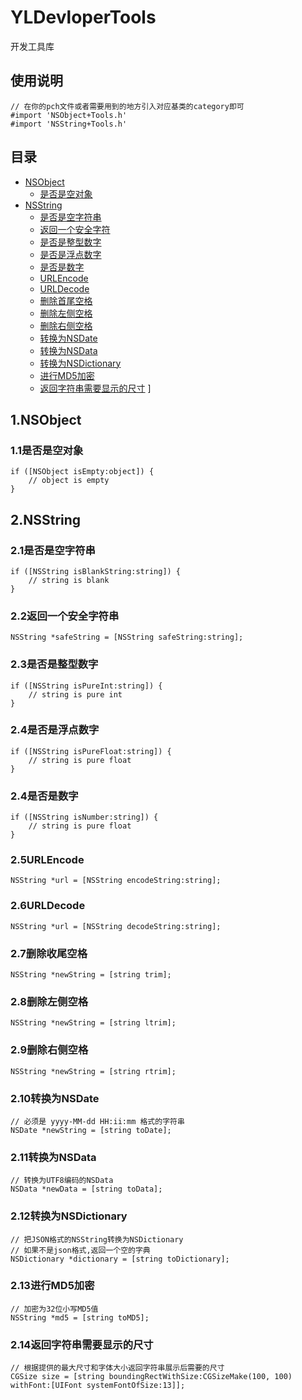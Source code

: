 YLDevloperTools
===
开发工具库
## 使用说明
```objc
// 在你的pch文件或者需要用到的地方引入对应基类的category即可
#import 'NSObject+Tools.h'
#import 'NSString+Tools.h'
```
## 目录
* [NSObject](#1nsobject)
	* [是否是空对象](#11是否是空对象)
* [NSString](#2nsstring)
	* [是否是空字符串](#21是否是空字符串)
	* [返回一个安全字符](#22返回一个安全字符)
	* [是否是整型数字](#23是否是整型数字)
	* [是否是浮点数字](#24是否是浮点数字)
	* [是否是数字](#25是否是数字)
	* [URLEncode](#26urlencode)
	* [URLDecode](#27urldecode)
	* [删除首尾空格](#28删除首尾空格)
	* [删除左侧空格](#29删除左侧空格)
	* [删除右侧空格](#210删除右侧空格)
	* [转换为NSDate](#211转换为nsdate)
	* [转换为NSData](#212转换为nsdata)
	* [转换为NSDictionary](#213转换为nsdictionary)
	* [进行MD5加密](#214进行md5加密)
	* [返回字符串需要显示的尺寸](#215返回字符串需要显示的尺寸)
]

## 1.NSObject
### 1.1是否是空对象
```objc
if ([NSObject isEmpty:object]) {
	// object is empty
}
```
## 2.NSString
### 2.1是否是空字符串
```objc
if ([NSString isBlankString:string]) {
	// string is blank
}
```
### 2.2返回一个安全字符串
```objc
NSString *safeString = [NSString safeString:string];
```
### 2.3是否是整型数字
```objc
if ([NSString isPureInt:string]) {
	// string is pure int
}
```
### 2.4是否是浮点数字
```objc
if ([NSString isPureFloat:string]) {
	// string is pure float
}
```
### 2.4是否是数字
```objc
if ([NSString isNumber:string]) {
	// string is pure float
}
```
### 2.5URLEncode
```objc
NSString *url = [NSString encodeString:string];
```
### 2.6URLDecode
```objc
NSString *url = [NSString decodeString:string];
```
### 2.7删除收尾空格
```objc
NSString *newString = [string trim];
```
### 2.8删除左侧空格
```objc
NSString *newString = [string ltrim];
```
### 2.9删除右侧空格
```objc
NSString *newString = [string rtrim];
```
### 2.10转换为NSDate
```objc
// 必须是 yyyy-MM-dd HH:ii:mm 格式的字符串
NSDate *newString = [string toDate];
```
### 2.11转换为NSData
```objc
// 转换为UTF8编码的NSData
NSData *newData = [string toData];
```
### 2.12转换为NSDictionary
```objc
// 把JSON格式的NSString转换为NSDictionary
// 如果不是json格式,返回一个空的字典
NSDictionary *dictionary = [string toDictionary];
```
### 2.13进行MD5加密
```objc
// 加密为32位小写MD5值
NSString *md5 = [string toMD5];
```
### 2.14返回字符串需要显示的尺寸
```objc
// 根据提供的最大尺寸和字体大小返回字符串展示后需要的尺寸
CGSize size = [string boundingRectWithSize:CGSizeMake(100, 100) withFont:[UIFont systemFontOfSize:13]];
```
